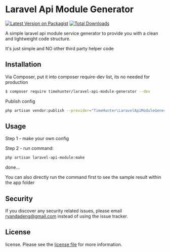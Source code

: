 # Laravel Api Module Generator

[![Latest Version on Packagist][ico-version]][link-packagist]
[![Total Downloads][ico-downloads]][link-downloads]


A simple laravel api module service generator to provide you with a clean and lightweight code structure.

It's just simple and NO other third party helper code

## Installation

Via Composer, put it into composer require-dev list, its no needed for production

``` bash
$ composer require timehunter/laravel-api-module-generator --dev
```

Publish config

``` bash
php artisan vendor:publish --provider="TimeHunter\LaravelApiModuleGenerator\LaravelApiModuleGeneratorServiceProvider"
```

## Usage

Step 1 - make your own config

Step 2 - run command:
``` bash
php artisan laravel-api-module:make
```

done...

You can also directly run the command first to see the sample result within the app folder

## Security

If you discover any security related issues, please email ryandadeng@gmail.com instead of using the issue tracker.


## License

license. Please see the [license file](license.md) for more information.

[ico-version]: https://img.shields.io/packagist/v/timehunter/laravel-api-module-generator.svg?style=flat-square
[ico-downloads]: https://img.shields.io/packagist/dt/timehunter/laravel-api-module-generator.svg?style=flat-square
[link-packagist]: https://packagist.org/packages/timehunter/laravel-api-module-generator
[link-downloads]: https://packagist.org/packages/timehunter/laravel-api-module-generator



